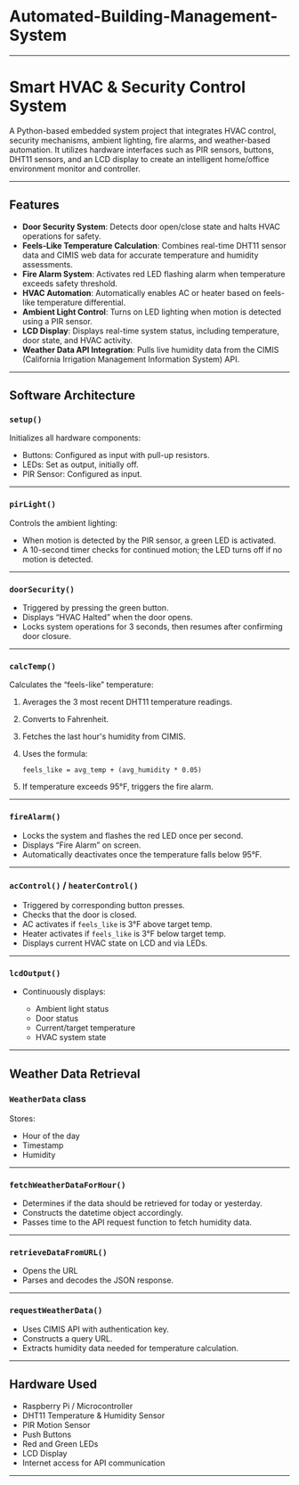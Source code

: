 # Automated-Building-Management-System
---

# Smart HVAC & Security Control System

A Python-based embedded system project that integrates HVAC control, security mechanisms, ambient lighting, fire alarms, and weather-based automation. It utilizes hardware interfaces such as PIR sensors, buttons, DHT11 sensors, and an LCD display to create an intelligent home/office environment monitor and controller.

---

## Features

* **Door Security System**: Detects door open/close state and halts HVAC operations for safety.
* **Feels-Like Temperature Calculation**: Combines real-time DHT11 sensor data and CIMIS web data for accurate temperature and humidity assessments.
* **Fire Alarm System**: Activates red LED flashing alarm when temperature exceeds safety threshold.
* **HVAC Automation**: Automatically enables AC or heater based on feels-like temperature differential.
* **Ambient Light Control**: Turns on LED lighting when motion is detected using a PIR sensor.
* **LCD Display**: Displays real-time system status, including temperature, door state, and HVAC activity.
* **Weather Data API Integration**: Pulls live humidity data from the CIMIS (California Irrigation Management Information System) API.

---

## Software Architecture

### `setup()`

Initializes all hardware components:

* Buttons: Configured as input with pull-up resistors.
* LEDs: Set as output, initially off.
* PIR Sensor: Configured as input.

---

### `pirLight()`

Controls the ambient lighting:

* When motion is detected by the PIR sensor, a green LED is activated.
* A 10-second timer checks for continued motion; the LED turns off if no motion is detected.

---

### `doorSecurity()`

* Triggered by pressing the green button.
* Displays “HVAC Halted” when the door opens.
* Locks system operations for 3 seconds, then resumes after confirming door closure.

---

### `calcTemp()`

Calculates the “feels-like” temperature:

1. Averages the 3 most recent DHT11 temperature readings.

2. Converts to Fahrenheit.

3. Fetches the last hour's humidity from CIMIS.

4. Uses the formula:

   ```
   feels_like = avg_temp + (avg_humidity * 0.05)
   ```

5. If temperature exceeds 95°F, triggers the fire alarm.

---

### `fireAlarm()`

* Locks the system and flashes the red LED once per second.
* Displays “Fire Alarm” on screen.
* Automatically deactivates once the temperature falls below 95°F.

---

### `acControl()` / `heaterControl()`

* Triggered by corresponding button presses.
* Checks that the door is closed.
* AC activates if `feels_like` is 3°F above target temp.
* Heater activates if `feels_like` is 3°F below target temp.
* Displays current HVAC state on LCD and via LEDs.

---

### `lcdOutput()`

* Continuously displays:

  * Ambient light status
  * Door status
  * Current/target temperature
  * HVAC system state

---

## Weather Data Retrieval

### `WeatherData` class

Stores:

* Hour of the day
* Timestamp
* Humidity

---

### `fetchWeatherDataForHour()`

* Determines if the data should be retrieved for today or yesterday.
* Constructs the datetime object accordingly.
* Passes time to the API request function to fetch humidity data.

---

### `retrieveDataFromURL()`

* Opens the URL
* Parses and decodes the JSON response.

---

### `requestWeatherData()`

* Uses CIMIS API with authentication key.
* Constructs a query URL.
* Extracts humidity data needed for temperature calculation.

---

## Hardware Used

* Raspberry Pi / Microcontroller
* DHT11 Temperature & Humidity Sensor
* PIR Motion Sensor
* Push Buttons
* Red and Green LEDs
* LCD Display
* Internet access for API communication

---

